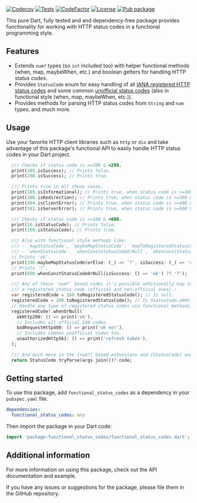 [![Codecov](https://codecov.io/gh/tsinis/functional_status_codes/branch/main/graph/badge.svg?token=VkxPPVjoJ3)](https://codecov.io/gh/tsinis/functional_status_codes)
[![Tests](https://github.com/tsinis/functional_status_codes/actions/workflows/test.yaml/badge.svg)](https://github.com/tsinis/functional_status_codes/actions/workflows/test.yaml)
[![CodeFactor](https://www.codefactor.io/repository/github/tsinis/functional_status_codes/badge)](https://www.codefactor.io/repository/github/tsinis/functional_status_codes)
[![License](https://img.shields.io/badge/License-BSD_3--Clause-blue.svg)](https://opensource.org/licenses/BSD-3-Clause)
[![Pub package](https://img.shields.io/pub/v/functional_status_codes.svg)](https://pub.dev/packages/functional_status_codes)

This pure Dart, fully tested and and dependency-free package provides functionality for working with HTTP status codes in a functional programming style.

## Features

* Extends `num?` types (so `int` included too) with helper functional methods (when, map, maybeWhen, etc.) and boolean getters for handling HTTP status codes.
* Provides `StatusCode` enum for easy handling of all [IANA registered HTTP status codes](https://www.iana.org/assignments/http-status-codes/http-status-codes.xml) and some common [unofficial status codes](https://en.wikipedia.org/wiki/List_of_HTTP_status_codes#Unofficial_codes) (also in functional style (when, map, maybeWhen, etc.)).
* Provides methods for parsing HTTP status codes from `String` and `num` types, and much more.

## Usage

Use your favorite HTTP client libraries such as `http` or `dio` and take advantage of this package's functional API to easily handle HTTP status codes in your Dart project.

```dart
  /// Checks if status code is >=200 & <299.
  print(105.isSuccess); // Prints false.
  print(200.isSuccess); // Prints true.

  /// Prints true in all those cases.
  print(105.isInformational); // Prints true, when status code is >=100 & <199.
  print(300.isRedirection); // Prints true, when status code is >=300 & <399.
  print(404.isClientError); // Prints true, when status code is >=400 & <499.
  print(501.isServerError); // Prints true, when status code is >=500 & <599.

  /// Checks if status code is >=100 & <600.
  print(16.isStatusCode); // Prints false.
  print(160.isStatusCode); // Prints true.

  /// Also with functional style methods like:
  /// - `mapStatusCode`, `maybeMapStatusCode`, `mapToRegisteredStatusCode`,
  /// - `whenStatusCode`, `whenConstStatusCodeOrNull`, `whenConstStatusCode`.
  // Prints 'ok'.
  print(200.maybeMapStatusCode(orElse: (_) => '?', isSuccess: (_) => 'ok'));
  // Prints '?'.
  print(600.whenConstStatusCodeOrNull(isSuccess: () => 'ok') ?? '?');

  /// Any of those `num?` based codes it's possible additionally map to
  /// a registered status code (official and non-official ones).:
  var registeredCode = 160.toRegisteredStatusCode(); // Is null.
  registeredCode = 200.toRegisteredStatusCode(); // Is StatusCode.okHttp200.
  // Handle any type of registered status codes via functional methods:
  registeredCode?.whenOrNull(
    okHttp200: () => print('ok'),
    // Includes all official IAN codes.
    badRequestHttp400: () => print('oh no!'),
    // Includes common unofficial codes too.
    unauthorizedHttp561: () => print('refresh token'),
  );

  /// And much more in the [num?] based extensions and [StatusCode] enum.
  return StatusCode.tryParse(args.join())?.code;
```

## Getting started

To use this package, add `functional_status_codes` as a dependency in your `pubspec.yaml` file.

```yaml
dependencies:
  functional_status_codes: any
```

Then import the package in your Dart code:

```dart
import 'package:functional_status_codes/functional_status_codes.dart';
```

## Additional information

For more information on using this package, check out the API documentation and example.

If you have any issues or suggestions for the package, please file them in the GitHub repository.
